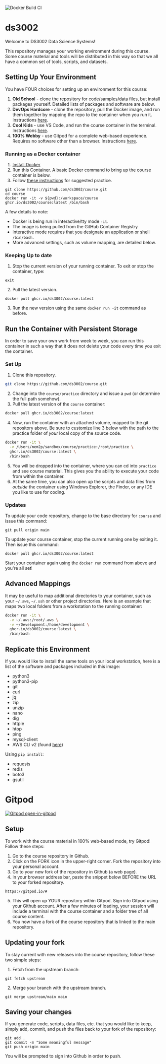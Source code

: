 ![Docker Build CI](https://github.com/ds3002/course/workflows/Docker%20Build%20CI/badge.svg)

# ds3002

Welcome to DS3002 Data Science Systems!

This repository manages your working environment during this course. Some course material
and tools will be distributed in this way so that we all have a common set of tools, scripts, and datasets.

## Setting Up Your Environment

You have FOUR choices for setting up an environment for this course:

1. **Old School** - clone the repository for code/samples/data files, but install packages yourself. Detailed lists of packages and software are below.
2. **DevOps Hardcore** - clone the repository, pull the Docker image, and run them together by mapping the repo to the container when you run it. Instructions [here](#running-as-a-docker-container).
3. **Cool Kids** - use VS Code, and run the course container in the terminal. Instructions [here](https://www.youtube.com/watch?v=cRmChRzq6VE).
4. **100% Webby** - use Gitpod for a complete web-based experience. Requires no software other than a browser. Instructions [here](#gitpod).

### Running as a Docker container

1. [Install Docker](https://docs.docker.com/get-docker/)
2. Run this Container. A basic Docker command to bring up the course container is below.
3. Follow [these instructions](EXERCISES.md) for suggested practice.

```
git clone https://github.com/ds3002/course.git
cd course
docker run -it -v ${pwd}:/workspace/course ghcr.io/ds3002/course:latest /bin/bash
```

A few details to note:
- Docker is being run in interactive/tty mode `-it`.
- The image is being pulled from the GitHub Container Registry
- Interactive mode requires that you designate an application or shell `/bin/bash`.
- More advanced settings, such as volume mapping, are detailed below.

### Keeping Up to date

1. Stop the current version of your running container. To exit or stop the container, type:

```
exit
```

2. Pull the latest version.

```
docker pull ghcr.io/ds3002/course:latest
```

3. Run the new version using the same `docker run -it` command as before.

## Run the Container with Persistent Storage

In order to save your own work from week to week, you can run this container
in such a way that it does not delete your code every time you exit the container.

### Set Up

1. Clone this repository.
```bash
git clone https://github.com/ds3002/course.git
```
2. Change into the `course/practice` directory and issue a `pwd` (or determine the full path somehow).
3. Pull the latest version of the `course` container:
```bash
docker pull ghcr.io/ds3002/course:latest
```
4. Now, run the container with an attached volume, mapped to the git repository above. Be sure
to customize line 3 below with the path to the practice folder of *your* local copy of the source code.
```bash
docker run -it \
  -v /Users/nem2p/sandbox/course/practice:/root/practice \
  ghcr.io/ds3002/course:latest \
  /bin/bash
```
5. You will be dropped into the container, where you can cd into `practice` and see course material. This gives
you the ability to execute your code from within the container.
6. At the same time, you can also open up the scripts and data files from *outside* the container using
Windows Explorer, the Finder, or any IDE you like to use for coding.

### Updates

To update your code repository, change to the base directory for `course` and issue this command:
```
git pull origin main
```

To update your course container, stop the current running one by exiting it. Then issue this command:
```
docker pull ghcr.io/ds3002/course:latest
```
Start your container again using the `docker run` command from above and you're all set!


## Advanced Mappings

It may be useful to map additional directories to your container, 
such as your `~/.aws`, `~/.ssh` or other project directories. 
Here is an example that maps two local folders from a workstation 
to the running container:

```bash
docker run -it \
  -v ~/.aws:/root/.aws \
  -v ~/Development:/home/development \
  ghcr.io/ds3002/course:latest \
  /bin/bash
```

## Replicate this Environment

If you would like to install the same tools on your local workstation, 
here is a list of the software and packages included in this image:

- python3
- python3-pip
- git 
- curl 
- jq 
- zip 
- unzip 
- nano
- dig
- httpie
- htop 
- ping
- mysql-client
- AWS CLI v2 (found [here](https://docs.aws.amazon.com/cli/latest/userguide/install-cliv2.html))


Using `pip install`:

- requests
- redis
- boto3
- gsutil

# Gitpod

[![Gitpod open-in-gitpod](https://gitpod.io/button/open-in-gitpod.svg)](https://handlers.uvasomrc.io/gitpod/)

## Setup

To work with the course material in 100% web-based mode, try Gitpod! Follow these steps:

1. Go to the course repository in Github.
2. Click on the FORK icon in the upper-right corner. Fork the repository into your personal account.
3. Go to your new fork of the repository in Github (a web page).
4. In your browser address bar, paste the snippet below BEFORE the URL to your forked repository.
```
https://gitpod.io/#
```
5. This will open up YOUR repository within Gitpod. Sign into Gitpod using your Github account. After a few minutes of loading, your session will include a terminal with the course container and a folder tree of all course content.
7. You now have a fork of the course repository that is linked to the main repository.

## Updating your fork

To stay current with new releases into the course repository, follow these two simple steps:

1. Fetch from the upstream branch:
```
git fetch upstream
```
2. Merge your branch with the upstream branch.
```
git merge upstream/main main
```

## Saving your changes

If you generate code, scripts, data files, etc. that you would like to keep, simply add, commit, and push
the files back to your fork of the repository:
```
git add .
git commit -m "Some meaningful message"
git push origin main
```
You will be prompted to sign into Github in order to push.
